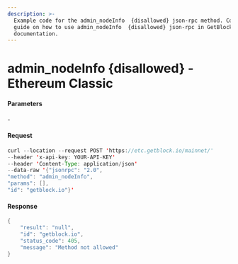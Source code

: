```yaml
---
description: >-
  Example code for the admin_nodeInfo  {disallowed} json-rpc method. Сomplete
  guide on how to use admin_nodeInfo  {disallowed} json-rpc in GetBlock.io Web3
  documentation.
---
```


# admin\_nodeInfo {disallowed} - Ethereum Classic

#### Parameters

\-

#### Request

```java
curl --location --request POST 'https://etc.getblock.io/mainnet/' 
--header 'x-api-key: YOUR-API-KEY' 
--header 'Content-Type: application/json' 
--data-raw '{"jsonrpc": "2.0",
"method": "admin_nodeInfo",
"params": [],
"id": "getblock.io"}'
```

#### Response

```java
{
    "result": "null",
    "id": "getblock.io",
    "status_code": 405,
    "message": "Method not allowed"
}
```

